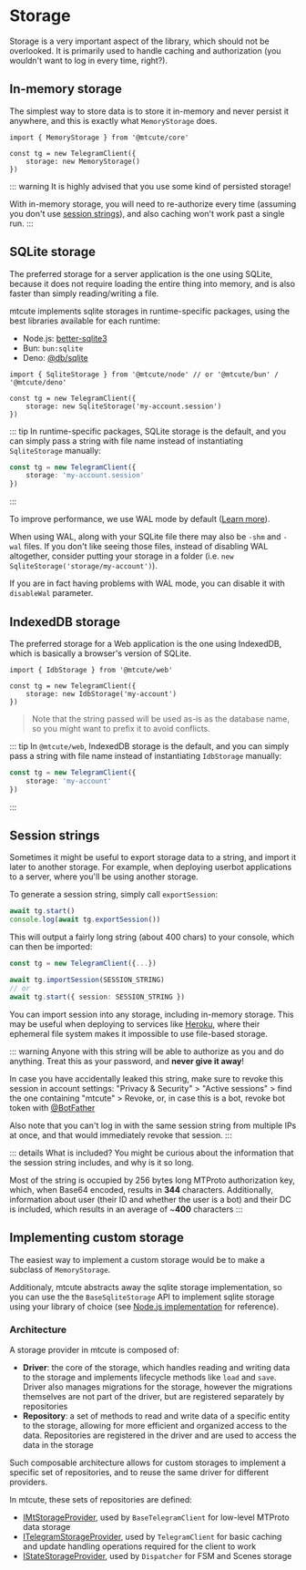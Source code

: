 # Storage

Storage is a very important aspect of the library,
which should not be overlooked. It is primarily used to
handle caching and authorization (you wouldn't want to
log in every time, right?).

## In-memory storage

The simplest way to store data is to store it in-memory
and never persist it anywhere, and this is exactly
what `MemoryStorage` does.

```ts{4}
import { MemoryStorage } from '@mtcute/core'

const tg = new TelegramClient({
    storage: new MemoryStorage()
})
```

::: warning
It is highly advised that you use some kind of persisted storage!

With in-memory storage, you will need to re-authorize every time
(assuming you don't use [session strings](#session-strings)),
and also caching won't work past a single run.
:::

## SQLite storage

The preferred storage for a server application is the one using SQLite,
because it does not require loading the entire thing into memory, and
is also faster than simply reading/writing a file.

mtcute implements sqlite storages in runtime-specific packages,
using the best libraries available for each runtime:
 - Node.js: [better-sqlite3](https://www.npmjs.com/package/better-sqlite3)
 - Bun: `bun:sqlite`
 - Deno: [@db/sqlite](https://jsr.io/@db/sqlite)

```ts{4}
import { SqliteStorage } from '@mtcute/node' // or '@mtcute/bun' / '@mtcute/deno'

const tg = new TelegramClient({
    storage: new SqliteStorage('my-account.session')
})
```

::: tip
In runtime-specific packages, SQLite storage is the default,
and you can simply pass a string with file name instead
of instantiating `SqliteStorage` manually:

```ts
const tg = new TelegramClient({
    storage: 'my-account.session'
})
```
:::

To improve performance, we use WAL mode by default ([Learn more](https://github.com/JoshuaWise/better-sqlite3/blob/master/docs/performance.md)).

When using WAL, along with your SQLite file there may also
be `-shm` and `-wal` files. If you don't like seeing those files,
instead of disabling WAL altogether, consider putting your storage in a folder
(i.e. `new SqliteStorage('storage/my-account')`).

If you are in fact having problems with WAL mode, you can disable it
with `disableWal` parameter.


## IndexedDB storage

The preferred storage for a Web application is the one using IndexedDB,
which is basically a browser's version of SQLite.

```ts{4}
import { IdbStorage } from '@mtcute/web'

const tg = new TelegramClient({
    storage: new IdbStorage('my-account')
})
```

> Note that the string passed will be used as-is as the database name,
> so you might want to prefix it to avoid conflicts.

::: tip
In `@mtcute/web`, IndexedDB storage is the default,
and you can simply pass a string with file name instead
of instantiating `IdbStorage` manually:

```ts
const tg = new TelegramClient({
    storage: 'my-account'
})
```
:::


## Session strings

Sometimes it might be useful to export storage data to a string, and
import it later to another storage. For example, when deploying userbot
applications to a server, where you'll be using another storage.

To generate a session string, simply call `exportSession`:

```ts
await tg.start()
console.log(await tg.exportSession())
```

This will output a fairly long string (about 400 chars) to your console,
which can then be imported:

```ts
const tg = new TelegramClient({...})

await tg.importSession(SESSION_STRING)
// or
await tg.start({ session: SESSION_STRING })
```

You can import session into any storage, including in-memory storage.
This may be useful when deploying to services like [Heroku](https://www.heroku.com),
where their ephemeral file system makes it impossible to use file-based storage.

::: warning
Anyone with this string will be able to authorize as you and do anything.
Treat this as your password, and **never give it away**!

In case you have accidentally leaked this string, make sure to revoke
this session in account settings: "Privacy & Security" > "Active sessions" >
find the one containing "mtcute" > Revoke, or, in case this is a bot,
revoke bot token with [@BotFather](https://t.me/botfather)

Also note that you can't log in with the same session
string from multiple IPs at once, and that would immediately
revoke that session.
:::

::: details What is included?
You might be curious about the information that the session
string includes, and why is it so long.

Most of the string is occupied by 256 bytes long
MTProto authorization key, which, when Base64 encoded,
results in **344** characters. Additionally, information
about user (their ID and whether the user is a bot) and their DC
is included, which results in an average of ~**400** characters
:::

## Implementing custom storage

The easiest way to implement a custom storage would be to make a subclass of `MemoryStorage`.

Additionaly, mtcute abstracts away the sqlite storage implementation, so you can use the the `BaseSqliteStorage` API to implement sqlite storage using your library of choice (see [Node.js implementation](https://github.com/mtcute/mtcute/tree/master/packages/node/src/sqlite) for reference).

### Architecture

A storage provider in mtcute is composed of:
- **Driver**: the core of the storage, which handles reading and writing data to the storage and implements
  lifecycle methods like `load` and `save`. Driver also manages migrations for the storage, however the migrations 
  themselves are not part of the driver, but are registered separately by repositories
- **Repository**: a set of methods to read and write data of a specific entity to the storage, allowing for
  more efficient and organized access to the data. Repositories are registered in the driver and are used to
  access the data in the storage

Such composable architecture allows for custom storages to implement a specific set of repositories, and to reuse the same driver for different providers.

In mtcute, these sets of repositories are defined:
- [IMtStorageProvider](https://ref.mtcute.dev/types/_mtcute_core.index.IMtStorageProvider.html), used by `BaseTelegramClient` for low-level
  MTProto data storage
- [ITelegramStorageProvider](https://ref.mtcute.dev/interfaces/_mtcute_core.index.ITelegramStorageProvider.html), used by `TelegramClient` for basic caching
  and update handling operations required for the client to work
- [IStateStorageProvider](https://ref.mtcute.dev/types/_mtcute_dispatcher.IStateStorageProvider.html), used by `Dispatcher` for FSM and Scenes storage
